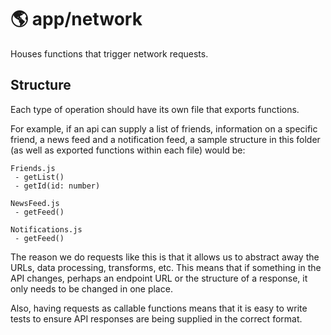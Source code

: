 # 🌎 app/network

Houses functions that trigger network requests.

## Structure

Each type of operation should have its own file that exports functions. 

For example, if an api can supply a list of friends, information on a specific friend, a news feed and a notification feed, a sample structure in this folder (as well as exported functions within each file) would be:

```
Friends.js
 - getList()
 - getId(id: number)

NewsFeed.js
 - getFeed()

Notifications.js
 - getFeed()
```

The reason we do requests like this is that it allows us to abstract away the URLs, data processing, transforms, etc. This means that if something in the API changes, perhaps an endpoint URL or the structure of a response, it only needs to be changed in one place.

Also, having requests as callable functions means that it is easy to write tests to ensure API responses are being supplied in the correct format.